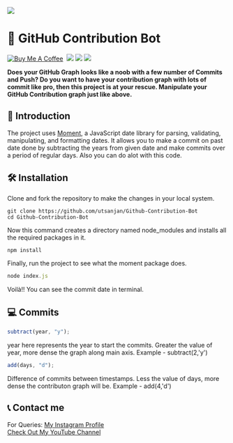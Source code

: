 <a href="https://github.com/utsanjan/Github-Contribution-Bot"><img src="https://blogger.googleusercontent.com/img/b/R29vZ2xl/AVvXsEjZD7CjcAKjFtsVuTZLwPD4bdEA4WE3hPq9kqJfJ7AOFdy2_lWsN8TWk0sz6VljygexfhXGrMsYNjr_kog7sEyzTDCAzQiJ54I40mVgSKpeGVOPx9hQ7UYyW4qhzoXLa0SK7IScoFui8pvjES2T2EcYcXNWVOw56jJAX-WaEjDy430ZiN5gA_8IR_Q8/s16000/github-modified.png"></a>

# 🤖 GitHub Contribution Bot
[![Buy Me A Coffee](https://img.shields.io/open-vsx/stars/redhat/java?color=D8B024&label=buy%20me%20a%20coffee&style=plastic)](https://www.buymeacoffee.com/utsanjan)‎ ‎
[![](https://img.shields.io/github/license/utsanjan/Github-Contribution-Bot?logoColor=red&style=plastic)](https://github.com/utsanjan/Github-Contribution-Bot/blob/main/LICENSE)‎ ‎
[![](https://img.shields.io/github/languages/count/utsanjan/Github-Contribution-Bot?style=plastic)](https://github.com/utsanjan/Github-Contribution-Bot/search?l=shell)‎ ‎
[![](https://img.shields.io/github/languages/top/utsanjan/Github-Contribution-Bot?color=light%20green&style=plastic)](https://github.com/utsanjan/Github-Contribution-Bot)‎ ‎ <br>

**Does your GitHub Graph looks like a noob with a few number of Commits and Push? Do you want to have your contribution graph with lots of commit like pro, then this project is at your rescue. Manipulate your GitHub Contribution graph just like above.**<br>

## 📝 Introduction
 
The project uses [Moment](https://www.npmjs.com/package/moment), a JavaScript date library for parsing, validating, manipulating, and formatting dates. It allows you to make a commit on past date done by subtracting the years from given date and make commits over a period of regular days. Also you can do alot with this code.

## 🛠️ Installation

Clone and fork the repository to make the changes in your local system.

```git-bash
git clone https://github.com/utsanjan/Github-Contribution-Bot
cd Github-Contribution-Bot
```

Now this command creates a directory named node_modules and installs all the required packages in it.

```javascript
npm install
```

Finally, run the project to see what the moment package does.

```javascript
node index.js
```

Voilà!!
You can see the commit date in terminal.

## 💻 Commits 

```javascript
subtract(year, "y");
```

year here represents the year to start the commits. Greater the value of year, more dense the graph along main axis. Example - subtract(2,'y')

```javascript
add(days, "d");
```

Difference of commits between timestamps. Less the value of days, more dense the contributon graph will be. Example - add(4,'d')

## 📞 Contact me  

For Queries: [My Instagram Profile](https://www.instagram.com/utsanjan/)  
[Check Out My YouTube Channel](https://www.youtube.com/DopeSatan)
